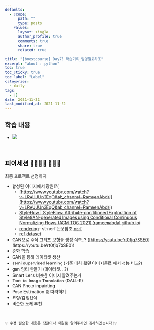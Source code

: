```yaml
---
defaults:
  - scope:
      path: ""
      type: posts
    values:
      layout: single
      author_profile: true
      comments: true
      share: true
      related: true

title: "[boostcourse] Day75 학습기록_팀명뭘로하조"
excerpt: "about : python"
toc: true
toc_sticky: true
toc_label: "Label"
categories:
  - daily
tags:
  - []
date: 2021-11-22
last_modified_at: 2021-11-22
---
```


## 학습 내용

- <a href="https://hongsusoo.github.io/ai_etc/etc_lightweighting"><img src="https://img.shields.io/badge/-경량화 목적-red"/></a>

<br>

## 피어세션 👨‍👨‍👦‍👦 👨‍👨‍👦

최종 프로젝트 선정하자

  - 합성된 이미지에서 광원!?(
      - [https://www.youtube.com/watch?v=LRAUJUn3EqQ&ab_channel=RameenAbdal](https://www.youtube.com/watch?v=LRAUJUn3EqQ&ab_channel=RameenAbdal)
      - [StyleFlow | StyleFlow: Attribute-conditioned Exploration of StyleGAN-generated Images using Conditional Continuous Normalizing Flows (ACM TOG 2021) (rameenabdal.github.io)](https://rameenabdal.github.io/StyleFlow/)
      - [rendering](https://github.com/weihaox/awesome-neural-rendering)- st-nerf 논문참조,[nerf](https://www.matthewtancik.com/nerf)
      - [ref dataset](https://aihub.or.kr/aidata/34167)
  - GAN으로 주식 그래프 모형을 생성 예측..? ([https://youtu.be/rt0fjq7SSE0](https://youtu.be/rt0fjq7SSE0))
  - 강화 학습
  - GAN을 통해 데이터셋 생산
  - semi supervised learning (기존 대회 했던 이미지들로 해서 성능 비교?)
  - gan 임티 만들기 (데이터셋....?)
  - Smart Lens 비슷한 이미지 알려주는거
  - Text-to-Image Translation  (DALL-E)
  - GAN Photo inpainting
  - Pose Estimation 춤 따라하기
  - 표정/감정인식
  - 비슷한 노래 추천

<br>

```
💡 수정 필요한 내용은 댓글이나 메일로 알려주시면 감사하겠습니다!💡 
```
